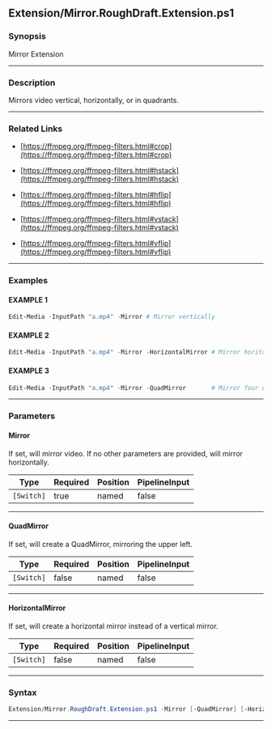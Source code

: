 
Extension/Mirror.RoughDraft.Extension.ps1
-----------------------------------------
### Synopsis
Mirror Extension

---
### Description

Mirrors video vertical, horizontally, or in quadrants.

---
### Related Links
* [https://ffmpeg.org/ffmpeg-filters.html#crop](https://ffmpeg.org/ffmpeg-filters.html#crop)



* [https://ffmpeg.org/ffmpeg-filters.html#hstack](https://ffmpeg.org/ffmpeg-filters.html#hstack)



* [https://ffmpeg.org/ffmpeg-filters.html#hflip](https://ffmpeg.org/ffmpeg-filters.html#hflip)



* [https://ffmpeg.org/ffmpeg-filters.html#vstack](https://ffmpeg.org/ffmpeg-filters.html#vstack)



* [https://ffmpeg.org/ffmpeg-filters.html#vflip](https://ffmpeg.org/ffmpeg-filters.html#vflip)



---
### Examples
#### EXAMPLE 1
```PowerShell
Edit-Media -InputPath "a.mp4" -Mirror # Mirror vertically
```

#### EXAMPLE 2
```PowerShell
Edit-Media -InputPath "a.mp4" -Mirror -HorizontalMirror # Mirror horitonztally
```

#### EXAMPLE 3
```PowerShell
Edit-Media -InputPath "a.mp4" -Mirror -QuadMirror       # Mirror four quadrants.
```

---
### Parameters
#### **Mirror**

If set, will mirror video.  If no other parameters are provided, will mirror horizontally.






|Type      |Required|Position|PipelineInput|
|----------|--------|--------|-------------|
|`[Switch]`|true    |named   |false        |



---
#### **QuadMirror**

If set, will create a QuadMirror, mirroring the upper left.






|Type      |Required|Position|PipelineInput|
|----------|--------|--------|-------------|
|`[Switch]`|false   |named   |false        |



---
#### **HorizontalMirror**

If set, will create a horizontal mirror instead of a vertical mirror.






|Type      |Required|Position|PipelineInput|
|----------|--------|--------|-------------|
|`[Switch]`|false   |named   |false        |



---
### Syntax
```PowerShell
Extension/Mirror.RoughDraft.Extension.ps1 -Mirror [-QuadMirror] [-HorizontalMirror] [<CommonParameters>]
```
---



